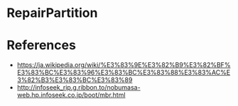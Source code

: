 # RepairPartition

# References
- https://ja.wikipedia.org/wiki/%E3%83%9E%E3%82%B9%E3%82%BF%E3%83%BC%E3%83%96%E3%83%BC%E3%83%88%E3%83%AC%E3%82%B3%E3%83%BC%E3%83%89
- http://infoseek_rip.g.ribbon.to/nobumasa-web.hp.infoseek.co.jp/boot/mbr.html

